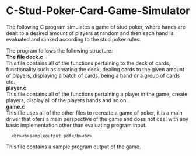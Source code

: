 # C-Stud-Poker-Card-Game-Simulator
The following C program simulates a game of stud poker, where hands are dealt to a desired amount of players at random and then each hand is evaluated and ranked according to the stud poker rules.

The program follows the following structure:
      <br><b>The file deck.c</b><br>
This file contains all of the functions pertaining to the deck of cards, functionality such as 
creating the deck, dealing cards to the given amount of players, displaying a batch of cards, being a hand or a group of cards etc.
      <br><b>player.c</b><br>
This file contains all of the functions pertaining a player in the game, create players, display all of the players hands and so on.
      <br><b>game.c</b><br>
This file uses all of the other files to recreate a game of poker, it is a main driver that ofers a main perspective of the game and does not deal with any basic implementation other than evaluating program input.

      <br><b>sampleoutput.pdf</b><br>
This file contains a sample program output of the game.
  
